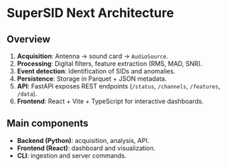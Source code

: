 # SuperSID Next Architecture

## Overview
1. **Acquisition**: Antenna → sound card → `AudioSource`.
2. **Processing**: Digital filters, feature extraction (RMS, MAD, SNR).
3. **Event detection**: Identification of SIDs and anomalies.
4. **Persistence**: Storage in Parquet + JSON metadata.
5. **API**: FastAPI exposes REST endpoints (`/status`, `/channels`, `/features`, `/data`).
6. **Frontend**: React + Vite + TypeScript for interactive dashboards.

## Main components
- **Backend (Python)**: acquisition, analysis, API.
- **Frontend (React)**: dashboard and visualization.
- **CLI**: ingestion and server commands.
